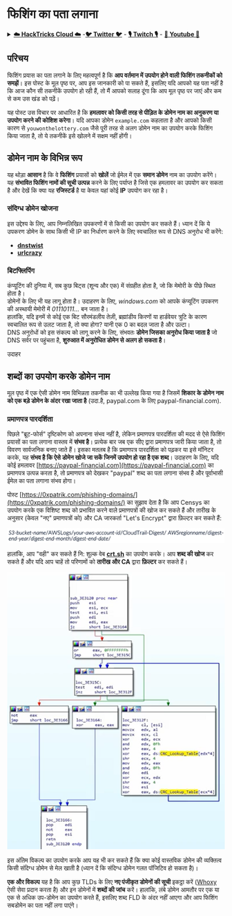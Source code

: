 # फिशिंग का पता लगाना

<details>

<summary><a href="https://cloud.hacktricks.xyz/pentesting-cloud/pentesting-cloud-methodology"><strong>☁️ HackTricks Cloud ☁️</strong></a> -<a href="https://twitter.com/hacktricks_live"><strong>🐦 Twitter 🐦</strong></a> - <a href="https://www.twitch.tv/hacktricks_live/schedule"><strong>🎙️ Twitch 🎙️</strong></a> - <a href="https://www.youtube.com/@hacktricks_LIVE"><strong>🎥 Youtube 🎥</strong></a></summary>

- क्या आप किसी **साइबर सुरक्षा कंपनी** में काम करते हैं? क्या आप अपनी कंपनी को **HackTricks में विज्ञापित** देखना चाहते हैं? या क्या आपको **PEASS की नवीनतम संस्करण या HackTricks को PDF में डाउनलोड करने की आवश्यकता** है? [**सदस्यता योजनाएं**](https://github.com/sponsors/carlospolop) की जांच करें!

- [**The PEASS Family**](https://opensea.io/collection/the-peass-family) की खोज करें, हमारा विशेष [**NFT**](https://opensea.io/collection/the-peass-family) संग्रह

- [**आधिकारिक PEASS & HackTricks swag**](https://peass.creator-spring.com) प्राप्त करें

- **शामिल हों** [**💬**](https://emojipedia.org/speech-balloon/) [**Discord समूह**](https://discord.gg/hRep4RUj7f) या [**टेलीग्राम समूह**](https://t.me/peass) में या मुझे **Twitter** पर **फॉलो** करें [**🐦**](https://github.com/carlospolop/hacktricks/tree/7af18b62b3bdc423e11444677a6a73d4043511e9/\[https:/emojipedia.org/bird/README.md)[**@carlospolopm**](https://twitter.com/hacktricks_live)**.**

- **हैकिंग ट्रिक्स को [hacktricks रेपो](https://github.com/carlospolop/hacktricks) और [hacktricks-cloud रेपो](https://github.com/carlospolop/hacktricks-cloud) में PR जमा करके अपने हैकिंग ट्रिक्स साझा करें।**

</details>

## परिचय

फिशिंग प्रयास का पता लगाने के लिए महत्वपूर्ण है कि **आप वर्तमान में उपयोग होने वाली फिशिंग तकनीकों को समझें**। इस पोस्ट के मूल पृष्ठ पर, आप इस जानकारी को पा सकते हैं, इसलिए यदि आपको यह पता नहीं है कि आज कौन सी तकनीकें उपयोग हो रही हैं, तो मैं आपको सलाह दूंगा कि आप मूल पृष्ठ पर जाएं और कम से कम उस खंड को पढ़ें।

यह पोस्ट उस विचार पर आधारित है कि **हमलावर को किसी तरह से पीड़ित के डोमेन नाम का अनुकरण या उपयोग करने की कोशिश करेगा**। यदि आपका डोमेन `example.com` कहलाता है और आपको किसी कारण से `youwonthelottery.com` जैसे पूरी तरह से अलग डोमेन नाम का उपयोग करके फिशिंग किया जाता है, तो ये तकनीकें इसे खोलने में सक्षम नहीं होंगी।

## डोमेन नाम के विभिन्न रूप

यह थोड़ा **आसान** है कि वे **फिशिंग** प्रयासों को **खोलें** जो ईमेल में एक **समान डोमेन** नाम का उपयोग करेंगे।\
यह **संभावित फिशिंग नामों की सूची उत्पन्न** करने के लिए पर्याप्त है जिसे एक हमलावर का उपयोग कर सकता है और देखें कि क्या यह **रजिस्टर्ड** है या केवल यहां कोई **IP** उपयोग कर रहा है।

### संदिग्ध डोमेन खोजना

इस उद्देश्य के लिए, आप निम्नलिखित उपकरणों में से किसी का उपयोग कर सकते हैं। ध्यान दें कि ये उपकरण डोमेन के साथ किसी भी IP का निर्धारण करने के लिए स्वचालित रूप से DNS अनुरोध भी करेंगे:

* [**dnstwist**](https://github.com/elceef/dnstwist)
* [**urlcrazy**](https://github.com/urbanadventurer/urlcrazy)

### बिटफ्लिपिंग

कंप्यूटिंग की दुनिया में, सब कुछ बिट्स (शून्य और एक) में संग्रहीत होता है, जो कि मेमोरी के पीछे स्थित होता है।\
डोमेनों के लिए भी यह लागू होता है। उदाहरण के लिए, _windows.com_ को आपके कंप्यूटिंग उपकरण की अस्थायी मेमोरी में _01110111..._ बन जाता है।\
हालांकि, यदि इनमें से कोई एक बिट सौरमंडलीय तेज़ी, ब्रह्मांडीय किरणों या हार्डवेयर त्रुटि के कारण स्वचालित रूप से उलट जाता है, तो क्या होगा? यानी एक 0 का बदल जाता है और उल्टा।\
DNS अनुरोधों को इस संकल्प को लागू करने के लिए, संभवतः **डोमेन जिसका अनुरोध किया जाता है** जो DNS सर्वर पर पहुंचता है, **शुरुआत में अनुरोधित डोमेन से अलग हो सकता है**।

उदाहर
## शब्दों का उपयोग करके डोमेन नाम

मूल पृष्ठ में एक ऐसी डोमेन नाम विभिन्नता तकनीक का भी उल्लेख किया गया है जिसमें **शिकार के डोमेन नाम को एक बड़े डोमेन के अंदर रखा जाता है** (उदा.है, paypal.com के लिए paypal-financial.com).

### प्रमाणपत्र पारदर्शिता

पिछले "ब्रूट-फोर्स" दृष्टिकोण को अपनाना संभव नहीं है, लेकिन प्रमाणपत्र पारदर्शिता की मदद से ऐसे फिशिंग प्रयासों का पता लगाना वास्तव में **संभव है**। प्रत्येक बार जब एक सीए द्वारा प्रमाणपत्र जारी किया जाता है, तो विवरण सार्वजनिक बनाए जाते हैं। इसका मतलब है कि प्रमाणपत्र पारदर्शिता को पढ़कर या इसे मॉनिटर करके, यह **संभव है कि ऐसे डोमेन खोजे जा सकें जिनमें उपयोग हो रहा है एक शब्द**। उदाहरण के लिए, यदि कोई हमलावर [https://paypal-financial.com](https://paypal-financial.com) का प्रमाणपत्र उत्पन्न करता है, तो प्रमाणपत्र को देखकर "paypal" शब्द का पता लगाना संभव है और पूर्वाभासी ईमेल का पता लगाना संभव होगा।

पोस्ट [https://0xpatrik.com/phishing-domains/](https://0xpatrik.com/phishing-domains/) का सुझाव देता है कि आप Censys का उपयोग करके एक विशिष्ट शब्द को प्रभावित करने वाले प्रमाणपत्रों की खोज कर सकते हैं और तारीख के अनुसार (केवल "नए" प्रमाणपत्रों को) और CA जारकर्ता "Let's Encrypt" द्वारा फ़िल्टर कर सकते हैं:

![](<../../.gitbook/assets/image (390).png>)

हालांकि, आप "वही" कर सकते हैं नि: शुल्क वेब [**crt.sh**](https://crt.sh) का उपयोग करके। आप **शब्द की खोज** कर सकते हैं और यदि आप चाहें तो परिणामों को **तारीख और CA** द्वारा **फ़िल्टर** कर सकते हैं।

![](<../../.gitbook/assets/image (391).png>)

इस अंतिम विकल्प का उपयोग करके आप यह भी कर सकते हैं कि क्या कोई वास्तविक डोमेन की व्यक्तित्व किसी संदिग्ध डोमेन से मेल खाती है (ध्यान दें कि संदिग्ध डोमेन गलत पॉजिटिव हो सकता है)।

**एक और विकल्प** यह है कि आप कुछ TLDs के लिए **नए पंजीकृत डोमेनों की सूची** इकट्ठा करें ([Whoxy](https://www.whoxy.com/newly-registered-domains/) ऐसी सेवा प्रदान करता है) और इन डोमेनों में **शब्दों की जांच** करें। हालांकि, लंबे डोमेन आमतौर पर एक या एक से अधिक उप-डोमेन का उपयोग करते हैं, इसलिए शब्द FLD के अंदर नहीं आएगा और आप फिशिंग सबडोमेन का पता नहीं लगा पाएंगे।
